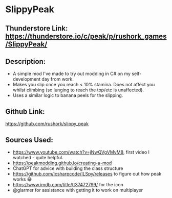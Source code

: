 # SlippyPeak

## Thunderstore Link: https://thunderstore.io/c/peak/p/rushork_games/SlippyPeak/

## Description:
- A simple mod I've made to try out modding in C# on my self-development day from work.
- Makes you slip once you reach < 10% stamina. Does not affect you whilst climbing (so lunging to reach the top/etc is unaffected).
- Uses a similar logic to banana peels for the slipping.

## Github Link:
https://github.com/rushork/slippy_peak

## Sources Used:
- https://www.youtube.com/watch?v=jNwQVgVMvM8, first video I watched - quite helpful.
- https://peakmodding.github.io/creating-a-mod
- ChatGPT for advice with building the class structure
- https://github.com/icsharpcode/ILSpy/releases to figure out how peak works :grin: 
- https://www.imdb.com/title/tt37472799/ for the icon
- @glarmer for assistance with getting it to work on multiplayer